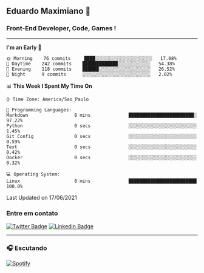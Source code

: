 ## Eduardo Maximiano 👋

### Front-End Developer, Code, Games !

---

<!--START_SECTION:waka-->
**I'm an Early 🐤** 

```text
🌞 Morning    76 commits     ████░░░░░░░░░░░░░░░░░░░░░   17.08% 
🌆 Daytime    242 commits    █████████████░░░░░░░░░░░░   54.38% 
🌃 Evening    118 commits    ██████░░░░░░░░░░░░░░░░░░░   26.52% 
🌙 Night      9 commits      ░░░░░░░░░░░░░░░░░░░░░░░░░   2.02%

```


📊 **This Week I Spent My Time On** 

```text
⌚︎ Time Zone: America/Sao_Paulo

💬 Programming Languages: 
Markdown                 8 mins              ████████████████████████░   97.22% 
Python                   0 secs              ░░░░░░░░░░░░░░░░░░░░░░░░░   1.45% 
Git Config               0 secs              ░░░░░░░░░░░░░░░░░░░░░░░░░   0.59% 
Text                     0 secs              ░░░░░░░░░░░░░░░░░░░░░░░░░   0.42% 
Docker                   0 secs              ░░░░░░░░░░░░░░░░░░░░░░░░░   0.32%

💻 Operating System: 
Linux                    8 mins              █████████████████████████   100.0%

```


 Last Updated on 17/06/2021
<!--END_SECTION:waka-->

### Entre em contato

[![Twitter Badge](https://img.shields.io/badge/-@edmaxi-1ca0f1?style=flat-square&labelColor=1ca0f1&logo=twitter&logoColor=white&link=https://twitter.com/edmaxi)](https://twitter.com/edmaxi)
[![Linkedin Badge](https://img.shields.io/badge/-Eduardo_Maximiano-0077B5?style=flat-square&logo=Linkedin&logoColor=white&link=https://www.linkedin.com/in/maximiano-eduardo)](https://www.linkedin.com/in/maximiano-eduardo)

---

### 🎧 Escutando
[![Spotify](https://novatorem-sandy.vercel.app/api/spotify)](https://open.spotify.com/user/comgigo)
